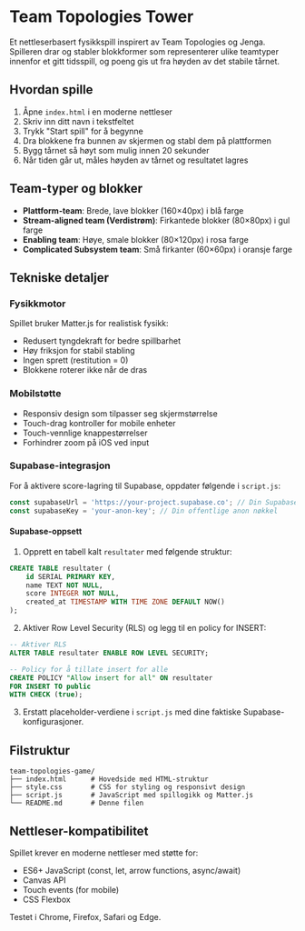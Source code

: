 # Team Topologies Tower

Et nettleserbasert fysikkspill inspirert av Team Topologies og Jenga. Spilleren drar og stabler blokkformer som representerer ulike teamtyper innenfor et gitt tidsspill, og poeng gis ut fra høyden av det stabile tårnet.

## Hvordan spille

1. Åpne `index.html` i en moderne nettleser
2. Skriv inn ditt navn i tekstfeltet
3. Trykk "Start spill" for å begynne
4. Dra blokkene fra bunnen av skjermen og stabl dem på plattformen
5. Bygg tårnet så høyt som mulig innen 20 sekunder
6. Når tiden går ut, måles høyden av tårnet og resultatet lagres

## Team-typer og blokker

- **Plattform-team**: Brede, lave blokker (160×40px) i blå farge
- **Stream-aligned team (Verdistrøm)**: Firkantede blokker (80×80px) i gul farge  
- **Enabling team**: Høye, smale blokker (80×120px) i rosa farge
- **Complicated Subsystem team**: Små firkanter (60×60px) i oransje farge

## Tekniske detaljer

### Fysikkmotor
Spillet bruker Matter.js for realistisk fysikk:
- Redusert tyngdekraft for bedre spillbarhet
- Høy friksjon for stabil stabling
- Ingen sprett (restitution = 0)
- Blokkene roterer ikke når de dras

### Mobilstøtte
- Responsiv design som tilpasser seg skjermstørrelse
- Touch-drag kontroller for mobile enheter
- Touch-vennlige knappestørrelser
- Forhindrer zoom på iOS ved input

### Supabase-integrasjon

For å aktivere score-lagring til Supabase, oppdater følgende i `script.js`:

```javascript
const supabaseUrl = 'https://your-project.supabase.co'; // Din Supabase URL
const supabaseKey = 'your-anon-key'; // Din offentlige anon nøkkel
```

#### Supabase-oppsett

1. Opprett en tabell kalt `resultater` med følgende struktur:
```sql
CREATE TABLE resultater (
    id SERIAL PRIMARY KEY,
    name TEXT NOT NULL,
    score INTEGER NOT NULL,
    created_at TIMESTAMP WITH TIME ZONE DEFAULT NOW()
);
```

2. Aktiver Row Level Security (RLS) og legg til en policy for INSERT:
```sql
-- Aktiver RLS
ALTER TABLE resultater ENABLE ROW LEVEL SECURITY;

-- Policy for å tillate insert for alle
CREATE POLICY "Allow insert for all" ON resultater
FOR INSERT TO public
WITH CHECK (true);
```

3. Erstatt placeholder-verdiene i `script.js` med dine faktiske Supabase-konfigurasjoner.

## Filstruktur

```
team-topologies-game/
├── index.html      # Hovedside med HTML-struktur
├── style.css       # CSS for styling og responsivt design  
├── script.js       # JavaScript med spillogikk og Matter.js
└── README.md       # Denne filen
```

## Nettleser-kompatibilitet

Spillet krever en moderne nettleser med støtte for:
- ES6+ JavaScript (const, let, arrow functions, async/await)
- Canvas API
- Touch events (for mobile)
- CSS Flexbox

Testet i Chrome, Firefox, Safari og Edge.
